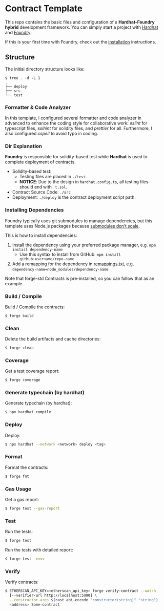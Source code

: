 # Contract Template

This repo contains the basic files and configuration of a **Hardhat-Foundry hybrid** development framework. You can simply start a project with [Hardhat](https://hardhat.org/getting-started/) and [Foundry](https://book.getfoundry.sh/).

If this is your first time with Foundry, check out the
[installation](https://github.com/foundry-rs/foundry#installation) instructions.

## Structure

The initial directory structure looks like:

```shell
$ tree . -d -L 1
.
├── deploy
├── src
└── test

```

### Formatter & Code Analyzer

In this template, I configured several formatter and code analyzer in advanced to enhance the coding style for collaborative work: _eslint_ for typescript files, _solhint_ for solidity files, and _prettier_ for all. Furthermore, I also configured _cspell_ to avoid typo in coding.

### Dir Explanation

**Foundry** is responsible for solidity-based test while **Hardhat** is used to complete deployment of contracts.

- Solidity-based test:
  - Testing files are placed in `./test`.
  - **NOTICE**: Due to the design in `hardhat.config.ts`, all testing files should end with `.t.sol`.
- Contract Source Code: `./src`
- Deployment: `./deploy` is the contract deployment script path.

### Installing Dependencies

Foundry typically uses git submodules to manage dependencies, but this template uses Node.js packages because
[submodules don't scale](https://twitter.com/PaulRBerg/status/1736695487057531328).

This is how to install dependencies:

1. Install the dependency using your preferred package manager, e.g. `npm install dependency-name`
   - Use this syntax to install from GitHub: `npm install github:username/repo-name`
2. Add a remapping for the dependency in [remappings.txt](./remappings.txt), e.g.
   `dependency-name=node_modules/dependency-name`

Note that forge-std Contracts is pre-installed, so you can follow that as an example.

### Build / Compile

Build / Compile the contracts:

```sh
$ forge build
```

### Clean

Delete the build artifacts and cache directories:

```sh
$ forge clean
```

### Coverage

Get a test coverage report:

```sh
$ forge coverage
```

### Generate typechain (by hardhat)

Generate typechain (by hardhat):

```sh
$ npx hardhat compile
```

### Deploy

Deploy:

```sh
$ npx hardhat --network <network> deploy <tag>
```

### Format

Format the contracts:

```sh
$ forge fmt
```

### Gas Usage

Get a gas report:

```sh
$ forge test --gas-report
```

### Test

Run the tests:

```sh
$ forge test
```

Run the tests with detailed report:

```sh
$ forge test -vvvv
```

### Verify

Verify contracts:

```sh
$ ETHERSCAN_API_KEY=<etherscan_api_key> forge verify-contract --watch --compiler-version "v0.8.23" \
  [--verifier-url http://localhost:5000] \
  --constructor-args $(cast abi-encode "constructor(string)" "string") \
  <address> Some-contract

```
